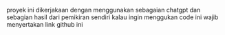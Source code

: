 proyek ini dikerjakaan dengan menggunakan sebagaian chatgpt dan sebagian hasil dari pemikiran sendiri kalau ingin menggukan code ini wajib menyertakan link github              ini 
